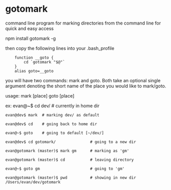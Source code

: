 gotomark
========

command line program for marking directories from the command line for quick and easy access

npm install gotomark -g

then copy the following lines into your .bash_profile

		function __goto {
			cd `gotomark "$@"`
		}
		alias goto=__goto




you will have two commands: mark and goto. Both take an optional single argument denoting the 
short name of the place you would like to mark/goto. 

usage: 
	mark [place]
	goto [place]


ex:
	evan@~$ cd dev/ # currently in home dir

	evan@dev$ mark  # marking dev/ as default

	evan@dev$ cd    # going back to home dir

	evan@~$ goto    # going to default [~/dev/]

	evan@dev$ cd gotomark/               # going to a new dir

	evan@gotomark (master)$ mark gm      # marking as 'gm'

	evan@gotomark (master)$ cd           # leaving directory

	evan@~$ goto gm                      # going to 'gm'

	evan@gotomark (master)$ pwd          # showing in new dir
	/Users/evan/dev/gotomark




